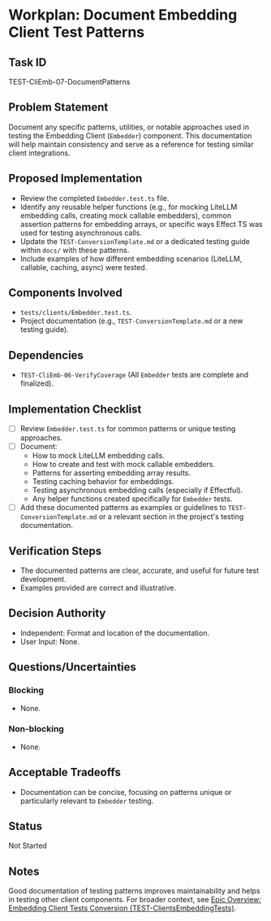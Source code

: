 # Workplan: Document Embedding Client Test Patterns

## Task ID
TEST-CliEmb-07-DocumentPatterns

## Problem Statement
Document any specific patterns, utilities, or notable approaches used in testing the Embedding Client (`Embedder`) component. This documentation will help maintain consistency and serve as a reference for testing similar client integrations.

## Proposed Implementation
- Review the completed `Embedder.test.ts` file.
- Identify any reusable helper functions (e.g., for mocking LiteLLM embedding calls, creating mock callable embedders), common assertion patterns for embedding arrays, or specific ways Effect TS was used for testing asynchronous calls.
- Update the `TEST-ConversionTemplate.md` or a dedicated testing guide within `docs/` with these patterns.
- Include examples of how different embedding scenarios (LiteLLM, callable, caching, async) were tested.

## Components Involved
- `tests/clients/Embedder.test.ts`.
- Project documentation (e.g., `TEST-ConversionTemplate.md` or a new testing guide).

## Dependencies
- `TEST-CliEmb-06-VerifyCoverage` (All `Embedder` tests are complete and finalized).

## Implementation Checklist
- [ ] Review `Embedder.test.ts` for common patterns or unique testing approaches.
- [ ] Document:
    - How to mock LiteLLM embedding calls.
    - How to create and test with mock callable embedders.
    - Patterns for asserting embedding array results.
    - Testing caching behavior for embeddings.
    - Testing asynchronous embedding calls (especially if Effectful).
    - Any helper functions created specifically for `Embedder` tests.
- [ ] Add these documented patterns as examples or guidelines to `TEST-ConversionTemplate.md` or a relevant section in the project's testing documentation.

## Verification Steps
- The documented patterns are clear, accurate, and useful for future test development.
- Examples provided are correct and illustrative.

## Decision Authority
- Independent: Format and location of the documentation.
- User Input: None.

## Questions/Uncertainties
### Blocking
- None.
### Non-blocking
- None.

## Acceptable Tradeoffs
- Documentation can be concise, focusing on patterns unique or particularly relevant to `Embedder` testing.

## Status
Not Started

## Notes
Good documentation of testing patterns improves maintainability and helps in testing other client components.
For broader context, see [Epic Overview: Embedding Client Tests Conversion (TEST-ClientsEmbeddingTests)](../../docs/planning/workplans/TEST-ClientsEmbeddingTests.md).